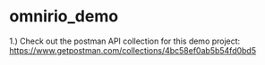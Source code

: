 # omnirio_demo
1.) Check out the postman API collection for this demo project:
  https://www.getpostman.com/collections/4bc58ef0ab5b54fd0bd5
  

